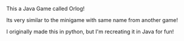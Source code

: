 This a Java Game called Orlog!

Its very similar to the minigame with same name from another game!

I originally made this in python, but I'm recreating it in Java for fun!
